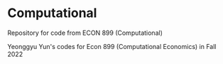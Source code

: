 # Computational
Repository for code from ECON 899 (Computational)

Yeonggyu Yun's codes for Econ 899 (Computational Economics) in Fall 2022
